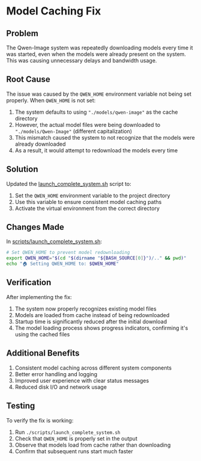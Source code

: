 # Model Caching Fix

## Problem
The Qwen-Image system was repeatedly downloading models every time it was started, even when the models were already present on the system. This was causing unnecessary delays and bandwidth usage.

## Root Cause
The issue was caused by the `QWEN_HOME` environment variable not being set properly. When `QWEN_HOME` is not set:

1. The system defaults to using `"./models/qwen-image"` as the cache directory
2. However, the actual model files were being downloaded to `"./models/Qwen-Image"` (different capitalization)
3. This mismatch caused the system to not recognize that the models were already downloaded
4. As a result, it would attempt to redownload the models every time

## Solution
Updated the [launch_complete_system.sh](file:///wsl.localhost/Ubuntu/home/ramji_t/projects/Qwen2/scripts/launch_complete_system.sh) script to:

1. Set the `QWEN_HOME` environment variable to the project directory
2. Use this variable to ensure consistent model caching paths
3. Activate the virtual environment from the correct directory

## Changes Made
In [scripts/launch_complete_system.sh](file:///wsl.localhost/Ubuntu/home/ramji_t/projects/Qwen2/scripts/launch_complete_system.sh):
```bash
# Set QWEN_HOME to prevent model redownloading
export QWEN_HOME="$(cd "$(dirname "${BASH_SOURCE[0]}")/.." && pwd)"
echo "🏠 Setting QWEN_HOME to: $QWEN_HOME"
```

## Verification
After implementing the fix:
1. The system now properly recognizes existing model files
2. Models are loaded from cache instead of being redownloaded
3. Startup time is significantly reduced after the initial download
4. The model loading process shows progress indicators, confirming it's using the cached files

## Additional Benefits
1. Consistent model caching across different system components
2. Better error handling and logging
3. Improved user experience with clear status messages
4. Reduced disk I/O and network usage

## Testing
To verify the fix is working:
1. Run `./scripts/launch_complete_system.sh`
2. Check that `QWEN_HOME` is properly set in the output
3. Observe that models load from cache rather than downloading
4. Confirm that subsequent runs start much faster
